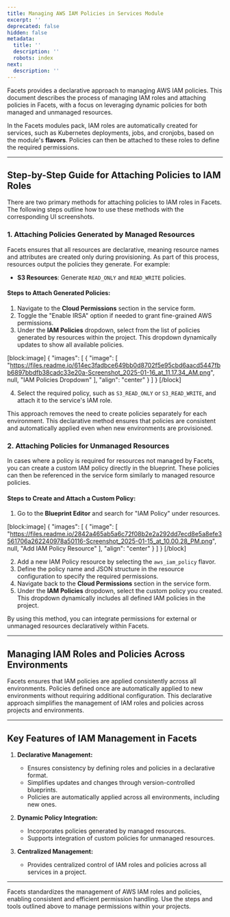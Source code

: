 ```yaml
---
title: Managing AWS IAM Policies in Services Module
excerpt: ''
deprecated: false
hidden: false
metadata:
  title: ''
  description: ''
  robots: index
next:
  description: ''
---
```

Facets provides a declarative approach to managing AWS IAM policies. This document describes the process of managing IAM roles and attaching policies in Facets, with a focus on leveraging dynamic policies for both managed and unmanaged resources.

In the Facets modules pack, IAM roles are automatically created for services, such as Kubernetes deployments, jobs, and cronjobs, based on the module's **flavors**. Policies can then be attached to these roles to define the required permissions.

***

## Step-by-Step Guide for Attaching Policies to IAM Roles

There are two primary methods for attaching policies to IAM roles in Facets. The following steps outline how to use these methods with the corresponding UI screenshots.

### 1. Attaching Policies Generated by Managed Resources

Facets ensures that all resources are declarative, meaning resource names and attributes are created only during provisioning. As part of this process, resources output the policies they generate. For example:

- **S3 Resources**: Generate `READ_ONLY` and `READ_WRITE` policies.

#### Steps to Attach Generated Policies:

1. Navigate to the **Cloud Permissions** section in the service form.
2. Toggle the "Enable IRSA" option if needed to grant fine-grained AWS permissions.
3. Under the **IAM Policies** dropdown, select from the list of policies generated by resources within the project. This dropdown dynamically updates to show all available policies.

[block:image]
{
  "images": [
    {
      "image": [
        "https://files.readme.io/614ec3fadbce649bb0d8702f5e95cbd6aacd5447fbb6897bbdfb38cadc33e20a-Screenshot_2025-01-16_at_11.17.34_AM.png",
        null,
        "IAM Policies Dropdown"
      ],
      "align": "center"
    }
  ]
}
[/block]


4. Select the required policy, such as `S3_READ_ONLY` or `S3_READ_WRITE`, and attach it to the service's IAM role.

This approach removes the need to create policies separately for each environment. This declarative method ensures that policies are consistent and automatically applied even when new environments are provisioned.

### 2. Attaching Policies for Unmanaged Resources

In cases where a policy is required for resources not managed by Facets, you can create a custom IAM policy directly in the blueprint. These policies can then be referenced in the service form similarly to managed resource policies.

#### Steps to Create and Attach a Custom Policy:

1. Go to the **Blueprint Editor** and search for "IAM Policy" under resources.

[block:image]
{
  "images": [
    {
      "image": [
        "https://files.readme.io/2842a465ab5a6c72f08b2e2a292dd7ecd8e5a8efe3561706a262240978a50116-Screenshot_2025-01-15_at_10.00.28_PM.png",
        null,
        "Add IAM Policy Resource"
      ],
      "align": "center"
    }
  ]
}
[/block]


2. Add a new IAM Policy resource by selecting the `aws_iam_policy` flavor.
3. Define the policy name and JSON structure in the resource configuration to specify the required permissions.
4. Navigate back to the **Cloud Permissions** section in the service form.
5. Under the **IAM Policies** dropdown, select the custom policy you created. This dropdown dynamically includes all defined IAM policies in the project.

By using this method, you can integrate permissions for external or unmanaged resources declaratively within Facets.

***

## Managing IAM Roles and Policies Across Environments

Facets ensures that IAM policies are applied consistently across all environments. Policies defined once are automatically applied to new environments without requiring additional configuration. This declarative approach simplifies the management of IAM roles and policies across projects and environments.

***

## Key Features of IAM Management in Facets

1. **Declarative Management:**
   - Ensures consistency by defining roles and policies in a declarative format.
   - Simplifies updates and changes through version-controlled blueprints.
   - Policies are automatically applied across all environments, including new ones.

2. **Dynamic Policy Integration:**
   - Incorporates policies generated by managed resources.
   - Supports integration of custom policies for unmanaged resources.

3. **Centralized Management:**
   - Provides centralized control of IAM roles and policies across all services in a project.

***

Facets standardizes the management of AWS IAM roles and policies, enabling consistent and efficient permission handling. Use the steps and tools outlined above to manage permissions within your projects.
